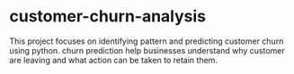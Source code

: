 # customer-churn-analysis
This project focuses on identifying pattern and predicting customer churn using python. churn prediction help businesses understand why customer are leaving and what action can be taken to retain them. 
